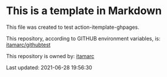 # This is a template in Markdown

This file was created to test action-itemplate-ghpages.

This repository, according to GITHUB environment variables, is:
[itamarc/githubtest](https://github.com/itamarc/githubtest)

This repository is owned by:
[itamarc](https://github.com/itamarc)

Last updated: 2021-06-28 19:56:30

